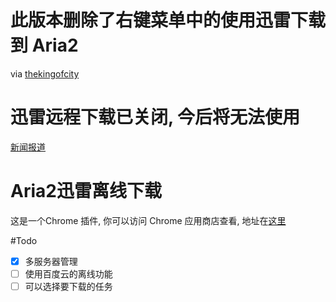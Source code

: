 # 此版本删除了右键菜单中的使用迅雷下载到 Aria2

via [thekingofcity](https://github.com/thekingofcity/XunleiToAria2)

# 迅雷远程下载已关闭,  今后将无法使用 
[新闻报道](http://www.cnbeta.com/articles/tech/638775.htm)
# Aria2迅雷离线下载
这是一个Chrome 插件, 你可以访问 Chrome 应用商店查看, 地址在[这里](https://chrome.google.com/webstore/detail/ara2%E8%BF%85%E9%9B%B7%E7%A6%BB%E7%BA%BF%E4%B8%8B%E8%BD%BD/llhdoolhgigbnppanegcohafahjgbpek?utm_source=chrome-ntp-icon)

#Todo
- [x] 多服务器管理
- [ ] 使用百度云的离线功能
- [ ] 可以选择要下载的任务